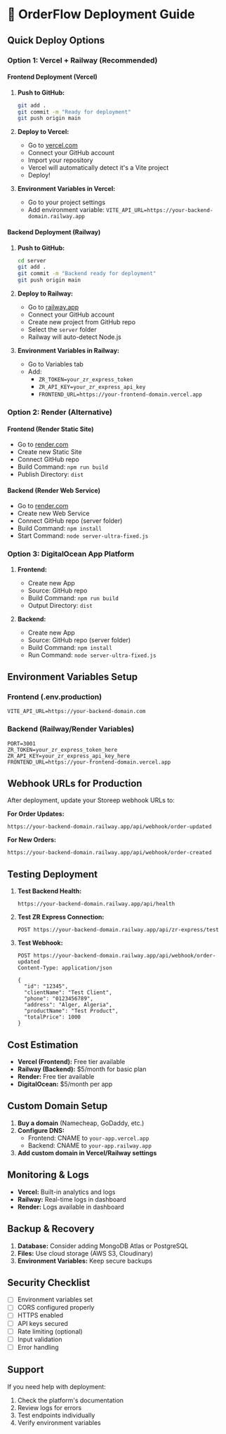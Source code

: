 # 🚀 OrderFlow Deployment Guide

## Quick Deploy Options

### Option 1: Vercel + Railway (Recommended)

#### Frontend Deployment (Vercel)

1. **Push to GitHub:**
   ```bash
   git add .
   git commit -m "Ready for deployment"
   git push origin main
   ```

2. **Deploy to Vercel:**
   - Go to [vercel.com](https://vercel.com)
   - Connect your GitHub account
   - Import your repository
   - Vercel will automatically detect it's a Vite project
   - Deploy!

3. **Environment Variables in Vercel:**
   - Go to your project settings
   - Add environment variable: `VITE_API_URL=https://your-backend-domain.railway.app`

#### Backend Deployment (Railway)

1. **Push to GitHub:**
   ```bash
   cd server
   git add .
   git commit -m "Backend ready for deployment"
   git push origin main
   ```

2. **Deploy to Railway:**
   - Go to [railway.app](https://railway.app)
   - Connect your GitHub account
   - Create new project from GitHub repo
   - Select the `server` folder
   - Railway will auto-detect Node.js

3. **Environment Variables in Railway:**
   - Go to Variables tab
   - Add:
     - `ZR_TOKEN=your_zr_express_token`
     - `ZR_API_KEY=your_zr_express_api_key`
     - `FRONTEND_URL=https://your-frontend-domain.vercel.app`

### Option 2: Render (Alternative)

#### Frontend (Render Static Site)
- Go to [render.com](https://render.com)
- Create new Static Site
- Connect GitHub repo
- Build Command: `npm run build`
- Publish Directory: `dist`

#### Backend (Render Web Service)
- Go to [render.com](https://render.com)
- Create new Web Service
- Connect GitHub repo (server folder)
- Build Command: `npm install`
- Start Command: `node server-ultra-fixed.js`

### Option 3: DigitalOcean App Platform

1. **Frontend:**
   - Create new App
   - Source: GitHub repo
   - Build Command: `npm run build`
   - Output Directory: `dist`

2. **Backend:**
   - Create new App
   - Source: GitHub repo (server folder)
   - Build Command: `npm install`
   - Run Command: `node server-ultra-fixed.js`

## Environment Variables Setup

### Frontend (.env.production)
```env
VITE_API_URL=https://your-backend-domain.com
```

### Backend (Railway/Render Variables)
```env
PORT=3001
ZR_TOKEN=your_zr_express_token_here
ZR_API_KEY=your_zr_express_api_key_here
FRONTEND_URL=https://your-frontend-domain.vercel.app
```

## Webhook URLs for Production

After deployment, update your Storeep webhook URLs to:

**For Order Updates:**
```
https://your-backend-domain.railway.app/api/webhook/order-updated
```

**For New Orders:**
```
https://your-backend-domain.railway.app/api/webhook/order-created
```

## Testing Deployment

1. **Test Backend Health:**
   ```
   https://your-backend-domain.railway.app/api/health
   ```

2. **Test ZR Express Connection:**
   ```
   POST https://your-backend-domain.railway.app/api/zr-express/test
   ```

3. **Test Webhook:**
   ```
   POST https://your-backend-domain.railway.app/api/webhook/order-updated
   Content-Type: application/json
   
   {
     "id": "12345",
     "clientName": "Test Client",
     "phone": "0123456789",
     "address": "Alger, Algeria",
     "productName": "Test Product",
     "totalPrice": 1000
   }
   ```

## Cost Estimation

- **Vercel (Frontend):** Free tier available
- **Railway (Backend):** $5/month for basic plan
- **Render:** Free tier available
- **DigitalOcean:** $5/month per app

## Custom Domain Setup

1. **Buy a domain** (Namecheap, GoDaddy, etc.)
2. **Configure DNS:**
   - Frontend: CNAME to `your-app.vercel.app`
   - Backend: CNAME to `your-app.railway.app`
3. **Add custom domain in Vercel/Railway settings**

## Monitoring & Logs

- **Vercel:** Built-in analytics and logs
- **Railway:** Real-time logs in dashboard
- **Render:** Logs available in dashboard

## Backup & Recovery

1. **Database:** Consider adding MongoDB Atlas or PostgreSQL
2. **Files:** Use cloud storage (AWS S3, Cloudinary)
3. **Environment Variables:** Keep secure backups

## Security Checklist

- [ ] Environment variables set
- [ ] CORS configured properly
- [ ] HTTPS enabled
- [ ] API keys secured
- [ ] Rate limiting (optional)
- [ ] Input validation
- [ ] Error handling

## Support

If you need help with deployment:
1. Check the platform's documentation
2. Review logs for errors
3. Test endpoints individually
4. Verify environment variables
